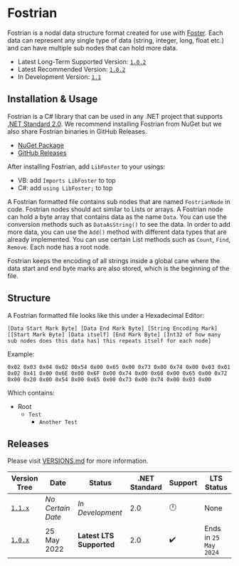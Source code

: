 ﻿# Fostrian

Fostrian is a nodal data structure format created for use with [Foster](https://github.com/haltroy/Foster).
Each data can represent any single type of data (string, integer, long, float etc.) and can have multiple sub nodes that can hold more data.

- Latest Long-Term Supported Version: [`1.0.2`](https://github.com/haltroy/Fostrian/tree/1.0.2)
- Latest Recommended Version: [`1.0.2`](https://github.com/haltroy/Fostrian/tree/1.0.2)
- In Development Version: [`1.1`](https://github.com/haltroy/Fostrian/tree/1.0)

## Installation & Usage

Fostrian is a C# library that can be used in any .NET project that supports [.NET Standard 2.0](https://github.com/dotnet/standard/blob/v2.1.0/docs/versions/netstandard2.0.md#platform-support). We recommend installing Fostrian from NuGet but we also share Fostrian binaries in GitHub Releases.

- [NuGet Package](https://nuget.org/packages/Fostrian)
- [GitHub Releases](https://github.com/haltroy/Fostrian/Releases)

After installing Fostrian, add `LibFoster` to your usings:

- VB: add `Imports LibFoster` to top
- C#: add `using LibFoster;` to top

A Fostrian formatted file contains sub nodes that are named `FostrianNode` in code. Fostrian nodes should act similar to Lists or arrays. A Fostrian node can hold a byte array that contains data as the name `Data`. You can use the conversion methods such as `DataAsString()` to see the data. In order to add more data, you can use the `Add()` method with different data types that are already implemented. You can use certain List methods such as `Count`, `Find`, `Remove`. Each node has a root node.

Fostrian keeps the encoding of all strings inside a global cane where the data start and end byte marks are also stored, which is the beginning of the file.

## Structure

A Fostrian formatted file looks like this under a Hexadecimal Editor:

`[Data Start Mark Byte] [Data End Mark Byte] [String Encoding Mark] [[Start Mark Byte] [Data itself] [End Mark Byte] [Int32 of how many sub nodes does this data has] this repeats itself for each node]`

Example:

`0x02 0x03 0x04 0x02 00x54 0x00 0x65 0x00 0x73 0x00 0x74 0x00 0x03 0x01 0x02 0x41 0x00 0x6E 0x00 0x6F 0x00 0x74 0x00 0x68 0x00 0x65 0x00 0x72 0x00 0x20 0x00 0x54 0x00 0x65 0x00 0x73 0x00 0x74 0x00 0x03 0x00`

Which contains:

- Root
  - `Test`
    - `Another Test`

## Releases

Please visit [VERSIONS.md](https://github.com/haltroy/Fostrian/blob/main/VERSIONS.md) for more information.

| Version Tree                                          | Date              | Status                   | .NET Standard | Support            | LTS Status            |
| ----------------------------------------------------- | ----------------- | ------------------------ | ------------- | ------------------ | --------------------- |
| [`1.1.x`](https://github.com/haltroy/Fostrian/blob/main/VERSIONS.md#1.1.x) | _No Certain Date_ | _In Development_         | 2.0           | :clock12:          | None                  |
| [`1.0.x`](https://github.com/haltroy/Fostrian/blob/main/VERSIONS.md#1.0.x) | 25 May 2022       | **Latest LTS Supported** | 2.0           | :heavy_check_mark: | Ends in `25 May 2024` |
